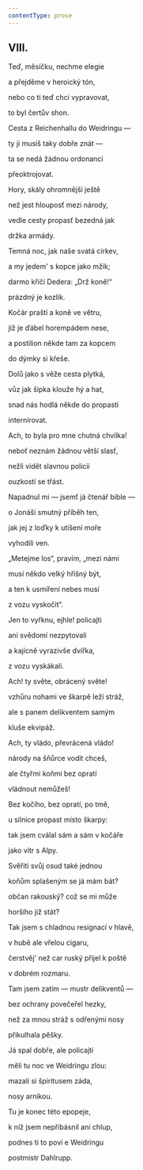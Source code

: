 ```yaml
---
contentType: prose
---
```


## VIII.  

Teď, měsíčku, nechme elegie  

a přejděme v heroický tón,

nebo co ti teď chci vypravovat,

to byl čertův shon.

Cesta z Reichenhallu do Weidringu —

ty ji musíš taky dobře znát —

ta se nedá žádnou ordonancí

přeoktrojovat.

Hory, skály ohromnější ještě

než jest hlouposť mezi národy,

vedle cesty propasť bezedná jak

držka armády.

Temná noc, jak naše svatá církev,

a my jedem' s kopce jako mžik;

darmo křičí Dedera: „Drž koně!“ 

prázdný je kozlík.

Kočár praští a koně ve větru,

již je ďábel horempádem nese,

a postilion někde tam za kopcem

do dýmky si křeše.

Dolů jako s věže cesta plytká,

vůz jak šipka klouže hý a hat,

snad nás hodlá někde do propasti 

internírovat.

Ach, to byla pro mne chutná chvilka!

neboť neznám žádnou větší slasť,

nežli vidět slavnou policii

ouzkostí se třást.

Napadnul mi — jsemť já čtenář bible —

o Jonáši smutný příběh ten,

jak jej z loďky k utišení moře

vyhodili ven.

„Metejme los“, pravím, „mezi námi

musí někdo velký hříšný být,

a ten k usmíření nebes musí

z vozu vyskočit“.

Jen to vyřknu, ejhle! policajti

ani svědomí nezpytovali

a kajícně vyrazivše dvířka,

z vozu vyskákali. 

Ach! ty světe, obrácený světe!

vzhůru nohami ve škarpě leží stráž,

ale s panem delikventem samým

kluše ekvipáž.

Ach, ty vládo, převrácená vládo!

národy na šňůrce vodit chceš,

ale čtyřmi koňmi bez opratí

vládnout nemůžeš! 

Bez kočího, bez opratí, po tmě,

u silnice propast místo škarpy:

tak jsem cválal sám a sám v kočáře

jako vítr s Alpy.

Svěřiti svůj osud také jednou

koňům splašeným se já mám bát?

občan rakouský? což se mi může

horšího již stát?

Tak jsem s chladnou resignací v hlavě,

v hubě ale vřelou cigaru,

čerstvěj' než car ruský přijel k poště

v dobrém rozmaru.

Tam jsem zatím — mustr delikventů —

bez ochrany povečeřel hezky,

než za mnou stráž s odřenými nosy

přikulhala pěšky.

Já spal dobře, ale policajti

měli tu noc ve Weidringu zlou:

mazali si špiritusem záda,

nosy arnikou.

Tu je konec této epopeje,

k níž jsem nepřibásnil ani chlup,

podnes ti to poví e Weidringu

postmistr Dahlrupp.
